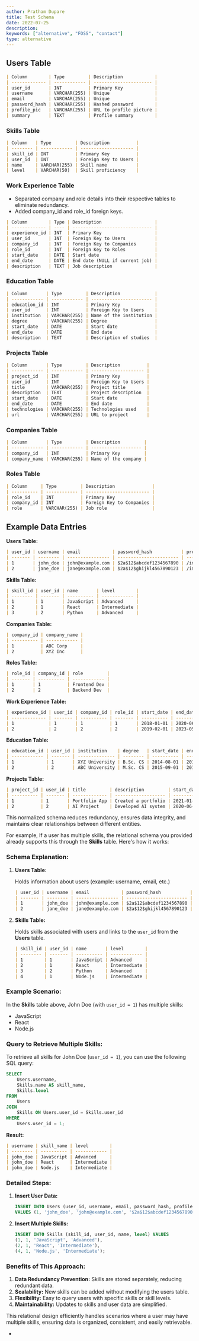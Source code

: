 ```yaml
---
author: Pratham Dupare
title: Test Schema
date: 2022-07-25
description:
keywords: ["alternative", "FOSS", "contact"]
type: alternative
---
```


## Users Table

```markdown
| Column        | Type         | Description            |
| ------------- | ------------ | ---------------------- |
| user_id       | INT          | Primary Key            |
| username      | VARCHAR(255) | Unique                 |
| email         | VARCHAR(255) | Unique                 |
| password_hash | VARCHAR(255) | Hashed password        |
| profile_pic   | VARCHAR(255) | URL to profile picture |
| summary       | TEXT         | Profile summary        |
```

### Skills Table

```markdown
| Column   | Type         | Description          |
| -------- | ------------ | -------------------- |
| skill_id | INT          | Primary Key          |
| user_id  | INT          | Foreign Key to Users |
| name     | VARCHAR(255) | Skill name           |
| level    | VARCHAR(50)  | Skill proficiency    |
```

### Work Experience Table

- Separated company and role details into their respective tables to eliminate redundancy.
- Added company_id and role_id foreign keys.

```markdown
| Column        | Type | Description                    |
| ------------- | ---- | ------------------------------ |
| experience_id | INT  | Primary Key                    |
| user_id       | INT  | Foreign Key to Users           |
| company_id    | INT  | Foreign Key to Companies       |
| role_id       | INT  | Foreign Key to Roles           |
| start_date    | DATE | Start date                     |
| end_date      | DATE | End date (NULL if current job) |
| description   | TEXT | Job description                |
```

### Education Table

```markdown
| Column       | Type         | Description             |
| ------------ | ------------ | ----------------------- |
| education_id | INT          | Primary Key             |
| user_id      | INT          | Foreign Key to Users    |
| institution  | VARCHAR(255) | Name of the institution |
| degree       | VARCHAR(255) | Degree                  |
| start_date   | DATE         | Start date              |
| end_date     | DATE         | End date                |
| description  | TEXT         | Description of studies  |
```

### Projects Table

```markdown
| Column       | Type         | Description          |
| ------------ | ------------ | -------------------- |
| project_id   | INT          | Primary Key          |
| user_id      | INT          | Foreign Key to Users |
| title        | VARCHAR(255) | Project title        |
| description  | TEXT         | Project description  |
| start_date   | DATE         | Start date           |
| end_date     | DATE         | End date             |
| technologies | VARCHAR(255) | Technologies used    |
| url          | VARCHAR(255) | URL to project       |
```

### Companies Table

```markdown
| Column       | Type         | Description         |
| ------------ | ------------ | ------------------- |
| company_id   | INT          | Primary Key         |
| company_name | VARCHAR(255) | Name of the company |
```

### Roles Table

```markdown
| Column     | Type         | Description              |
| ---------- | ------------ | ------------------------ |
| role_id    | INT          | Primary Key              |
| company_id | INT          | Foreign Key to Companies |
| role       | VARCHAR(255) | Job role                 |
```

## Example Data Entries

**Users Table:**

```markdown
| user_id | username | email            | password_hash           | profile_pic          | summary               |
| ------- | -------- | ---------------- | ----------------------- | -------------------- | --------------------- |
| 1       | john_doe | john@example.com | $2a$12$abcdef1234567890 | /images/john_pic.jpg | Experienced developer |
| 2       | jane_doe | jane@example.com | $2a$12$ghijkl4567890123 | /images/jane_pic.jpg | Backend developer     |
```

**Skills Table:**

```markdown
| skill_id | user_id | name       | level        |
| -------- | ------- | ---------- | ------------ |
| 1        | 1       | JavaScript | Advanced     |
| 2        | 1       | React      | Intermediate |
| 3        | 2       | Python     | Advanced     |
```

**Companies Table:**

```markdown
| company_id | company_name |
| ---------- | ------------ |
| 1          | ABC Corp     |
| 2          | XYZ Inc      |
```

**Roles Table:**

```markdown
| role_id | company_id | role         |
| ------- | ---------- | ------------ |
| 1       | 1          | Frontend Dev |
| 2       | 2          | Backend Dev  |
```

**Work Experience Table:**

```markdown
| experience_id | user_id | company_id | role_id | start_date | end_date   | description               |
| ------------- | ------- | ---------- | ------- | ---------- | ---------- | ------------------------- |
| 1             | 1       | 1          | 1       | 2018-01-01 | 2020-06-30 | Developed user interfaces |
| 2             | 2       | 2          | 2       | 2019-02-01 | 2023-05-15 | Backend development       |
```

**Education Table:**

```markdown
| education_id | user_id | institution    | degree   | start_date | end_date   | description              |
| ------------ | ------- | -------------- | -------- | ---------- | ---------- | ------------------------ |
| 1            | 1       | XYZ University | B.Sc. CS | 2014-08-01 | 2018-05-15 | Studied Computer Science |
| 2            | 2       | ABC University | M.Sc. CS | 2015-09-01 | 2017-07-30 | Specialized in AI        |
```

**Projects Table:**

```markdown
| project_id | user_id | title         | description         | start_date | end_date   | technologies       | url                      |
| ---------- | ------- | ------------- | ------------------- | ---------- | ---------- | ------------------ | ------------------------ |
| 1          | 1       | Portfolio App | Created a portfolio | 2021-01-01 | 2021-03-01 | React, Node.js     | https://myportfolio.com/ |
| 2          | 2       | AI Project    | Developed AI system | 2020-06-01 | 2020-09-01 | Python, TensorFlow | https://aiproject.com/   |
```

This normalized schema reduces redundancy, ensures data integrity, and maintains clear relationships between different entities.

For example, If a user has multiple skills, the relational schema you provided already supports this through the **Skills** table. Here's how it works:

### Schema Explanation:

1. **Users Table:**

   Holds information about users (example: username, email, etc.)

   ```markdown
   | user_id | username | email            | password_hash           | profile_pic          | summary               |
   | ------- | -------- | ---------------- | ----------------------- | -------------------- | --------------------- |
   | 1       | john_doe | john@example.com | $2a$12$abcdef1234567890 | /images/john_pic.jpg | Experienced developer |
   | 2       | jane_doe | jane@example.com | $2a$12$ghijkl4567890123 | /images/jane_pic.jpg | Backend developer     |
   ```

2. **Skills Table:**

   Holds skills associated with users and links to the `user_id` from the **Users** table.

   ```markdown
   | skill_id | user_id | name       | level        |
   | -------- | ------- | ---------- | ------------ |
   | 1        | 1       | JavaScript | Advanced     |
   | 2        | 1       | React      | Intermediate |
   | 3        | 2       | Python     | Advanced     |
   | 4        | 1       | Node.js    | Intermediate |
   ```

### Example Scenario:

In the **Skills** table above, John Doe (with `user_id = 1`) has multiple skills:

- JavaScript
- React
- Node.js

### Query to Retrieve Multiple Skills:

To retrieve all skills for John Doe (`user_id = 1`), you can use the following SQL query:

```sql
SELECT
    Users.username,
    Skills.name AS skill_name,
    Skills.level
FROM
    Users
JOIN
    Skills ON Users.user_id = Skills.user_id
WHERE
    Users.user_id = 1;
```

**Result:**

```markdown
| username | skill_name | level        |
| -------- | ---------- | ------------ |
| john_doe | JavaScript | Advanced     |
| john_doe | React      | Intermediate |
| john_doe | Node.js    | Intermediate |
```

### Detailed Steps:

1. **Insert User Data:**

   ```sql
   INSERT INTO Users (user_id, username, email, password_hash, profile_pic, summary)
   VALUES (1, 'john_doe', 'john@example.com', '$2a$12$abcdef1234567890', '/images/john_pic.jpg', 'Experienced developer');
   ```

2. **Insert Multiple Skills:**

   ```sql
   INSERT INTO Skills (skill_id, user_id, name, level) VALUES
   (1, 1, 'JavaScript', 'Advanced'),
   (2, 1, 'React', 'Intermediate'),
   (4, 1, 'Node.js', 'Intermediate');
   ```

### Benefits of This Approach:

1. **Data Redundancy Prevention:** Skills are stored separately, reducing redundant data.
2. **Scalability:** New skills can be added without modifying the users table.
3. **Flexibility:** Easy to query users with specific skills or skill levels.
4. **Maintainability:** Updates to skills and user data are simplified.

This relational design efficiently handles scenarios where a user may have multiple skills, ensuring data is organized, consistent, and easily retrievable.

-
